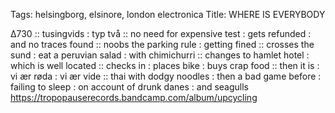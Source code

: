 Tags: helsingborg, elsinore, london electronica
Title: WHERE IS EVERYBODY
  
∆730 :: tusingvids : typ två :: no need for expensive test : gets refunded : and no traces found :: noobs the parking rule : getting fined :: crosses the sund : eat a peruvian salad : with chimichurri :: changes to hamlet hotel : which is well located :: checks in : places bike : buys crap food :: then it is : vi ær røda : vi ær vide :: thai  with dodgy noodles : then a bad game before : failing to sleep : on account of drunk danes : and seagulls  
<https://tropopauserecords.bandcamp.com/album/upcycling>  
